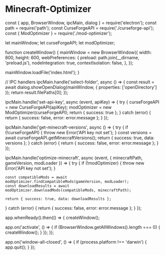 # Minecraft-Optimizer

const { app, BrowserWindow, ipcMain, dialog } = require('electron');
const path = require('path');
const CurseForgeAPI = require('./curseforge-api');
const { ModOptimizer } = require('./mod-optimizer');

let mainWindow;
let curseForgeAPI;
let modOptimizer;

function createWindow() {
  mainWindow = new BrowserWindow({
    width: 800,
    height: 600,
    webPreferences: {
      preload: path.join(__dirname, 'preload.js'),
      nodeIntegration: true,
      contextIsolation: false,
    },
  });

  mainWindow.loadFile('index.html');
}

// IPC handlers
ipcMain.handle('select-folder', async () => {
  const result = await dialog.showOpenDialog(mainWindow, {
    properties: ['openDirectory']
  });
  return result.filePaths[0];
});

ipcMain.handle('set-api-key', async (event, apiKey) => {
  try {
    curseForgeAPI = new CurseForgeAPI(apiKey);
    modOptimizer = new ModOptimizer(curseForgeAPI);
    return { success: true };
  } catch (error) {
    return { success: false, error: error.message };
  }
});

ipcMain.handle('get-minecraft-versions', async () => {
  try {
    if (!curseForgeAPI) {
      throw new Error('API key not set');
    }
    const versions = await curseForgeAPI.getMinecraftVersions();
    return { success: true, data: versions };
  } catch (error) {
    return { success: false, error: error.message };
  }
});

ipcMain.handle('optimize-minecraft', async (event, { minecraftPath, gameVersion, modLoader }) => {
  try {
    if (!modOptimizer) {
      throw new Error('API key not set');
    }

    const compatibleMods = await modOptimizer.findCompatibleMods(gameVersion, modLoader);
    const downloadResults = await modOptimizer.downloadMods(compatibleMods, minecraftPath);
    
    return { success: true, data: downloadResults };
  } catch (error) {
    return { success: false, error: error.message };
  }
});

app.whenReady().then(() => {
  createWindow();

  app.on('activate', () => {
    if (BrowserWindow.getAllWindows().length === 0) {
      createWindow();
    }
  });
});

app.on('window-all-closed', () => {
  if (process.platform !== 'darwin') {
    app.quit();
  }
});
